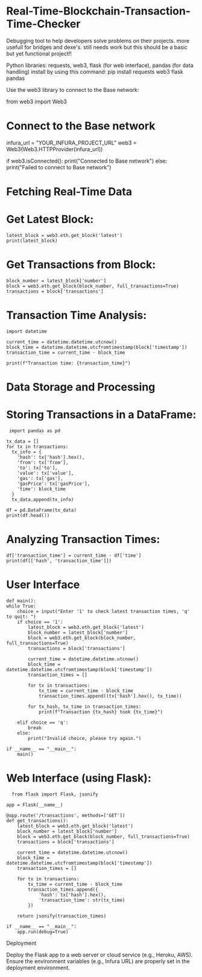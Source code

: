 # Real-Time-Blockchain-Transaction-Time-Checker
Debugging tool to help developers solve problems on their projects. more usefull for bridges and dexe's.  still needs work but this should be a basic but yet functional project!!


Python libraries: requests, web3, flask (for web interface), pandas (for data handling)
  install by using this command: pip install requests web3 flask pandas

Use the web3 library to connect to the Base network: 

from web3 import Web3

# Connect to the Base network
infura_url = "YOUR_INFURA_PROJECT_URL"
web3 = Web3(Web3.HTTPProvider(infura_url))

if web3.isConnected():
    print("Connected to Base network")
else:
    print("Failed to connect to Base network")

# Fetching Real-Time Data
  # Get Latest Block: 
    latest_block = web3.eth.get_block('latest')
    print(latest_block)
    
  # Get Transactions from Block:
    block_number = latest_block['number']
    block = web3.eth.get_block(block_number, full_transactions=True)
    transactions = block['transactions']
  
  # Transaction Time Analysis:
    import datetime

    current_time = datetime.datetime.utcnow()
    block_time = datetime.datetime.utcfromtimestamp(block['timestamp'])
    transaction_time = current_time - block_time

    print(f"Transaction time: {transaction_time}")
    
 # Data Storage and Processing
   # Storing Transactions in a DataFrame:
     import pandas as pd

    tx_data = []
    for tx in transactions:
      tx_info = {
        'hash': tx['hash'].hex(),
        'from': tx['from'],
        'to': tx['to'],
        'value': tx['value'],
        'gas': tx['gas'],
        'gasPrice': tx['gasPrice'],
        'time': block_time
      }
      tx_data.append(tx_info)

    df = pd.DataFrame(tx_data)
    print(df.head())

    
  # Analyzing Transaction Times:
    df['transaction_time'] = current_time - df['time']
    print(df[['hash', 'transaction_time']])

 # User Interface
    def main():
    while True:
        choice = input("Enter '1' to check latest transaction times, 'q' to quit: ")
        if choice == '1':
            latest_block = web3.eth.get_block('latest')
            block_number = latest_block['number']
            block = web3.eth.get_block(block_number, full_transactions=True)
            transactions = block['transactions']
            
            current_time = datetime.datetime.utcnow()
            block_time = datetime.datetime.utcfromtimestamp(block['timestamp'])
            transaction_times = []

            for tx in transactions:
                tx_time = current_time - block_time
                transaction_times.append((tx['hash'].hex(), tx_time))

            for tx_hash, tx_time in transaction_times:
                print(f"Transaction {tx_hash} took {tx_time}")

        elif choice == 'q':
            break
        else:
            print("Invalid choice, please try again.")

    if __name__ == "__main__":
        main()

# Web Interface (using Flask):
  
      from flask import Flask, jsonify
    
    app = Flask(__name__)
    
    @app.route('/transactions', methods=['GET'])
    def get_transactions():
        latest_block = web3.eth.get_block('latest')
        block_number = latest_block['number']
        block = web3.eth.get_block(block_number, full_transactions=True)
        transactions = block['transactions']
    
        current_time = datetime.datetime.utcnow()
        block_time = datetime.datetime.utcfromtimestamp(block['timestamp'])
        transaction_times = []
    
        for tx in transactions:
            tx_time = current_time - block_time
            transaction_times.append({
                'hash': tx['hash'].hex(),
                'transaction_time': str(tx_time)
            })
    
        return jsonify(transaction_times)
    
    if __name__ == "__main__":
        app.run(debug=True)






  Deployment
  
Deploy the Flask app to a web server or cloud service (e.g., Heroku, AWS).
Ensure the environment variables (e.g., Infura URL) are properly set in the deployment environment.
